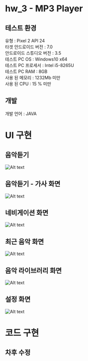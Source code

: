 # hw_3 - MP3 Player    

## 테스트 환경  
유형 : Pixel 2 API 24  
타겟 안드로이드 버전 : 7.0  
안드로이드 스튜디오 버전 : 3.5  
테스트 PC OS : Windows10 x64  
테스트 PC 프로세서 : Intel i5-8265U  
테스트 PC RAM : 8GB  
사용 된 메모리 : 1232Mb 미만  
사용 된 CPU : 15 % 미만

## 개발
개발 언어 : JAVA

# UI 구현
## 음악듣기 
![Alt text](./my_image/play_music.jpg)
## 음악듣기 - 가사 화면
![Alt text](./my_image/lyrics.jpg)  
## 네비게이션  화면
![Alt text](./my_image/navi.jpg)  
## 최근 음악 화면
![Alt text](./my_image/recent_music.jpg)  
## 음악 라이브러리 화면
![Alt text](./my_image/library.jpg)  
## 설정 화면
![Alt text](./my_image/setting.jpg)   

# 코드 구현
## 차후 수정